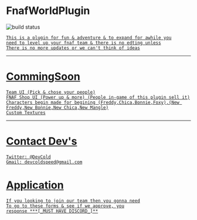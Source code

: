 # FnafWorldPlugin
<img src="https://img.shields.io/circleci/project/github/badges/shields.svg"
            alt="build status"></a>
    <a href="https://github.com/badges/shields/commits/gh-pages">
~~~
This is a plugin for fun & adventure & to expand for awhile you
need to level up your fnaf team & there is no edting unless
There is no more updates or we can't think of ideas
~~~
---
# CommingSoon
~~~
Team UI (Pick & chose your people)
FNAF Shop UI (Power up & more) (People in-game of this plugin sell it)
Characters begin made for begining (Freddy,Chica,Bonnie,Foxy),(New Freddy,New Bonnie,New Chica,New Mangle)
Custom Textures
~~~
---
# Contact Dev's
~~~
Twitter: @DevCold
Gmail: devcoldspeed@gmail.com
~~~
# Application
~~~
If you looking to join our team then you gonna need
To go to these forms & see if we approve, you
response ***[_MUST HAVE DISCORD_]**
